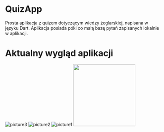 # QuizApp
Prosta aplikacja z quizem dotyczącym wiedzy żeglarskiej, napisana w języku Dart.
Aplikacja posiada póki co małą bazę pytań zapisanych lokalnie w aplikacji.
# Aktualny wygląd aplikacji 

![picture3](https://user-images.githubusercontent.com/128033227/230093996-4883f14d-858a-469e-a898-283fd23008f0.jpg)
![picture2](https://user-images.githubusercontent.com/128033227/230094008-34e11ec0-373b-42a4-806f-7302135c5648.jpg)
![picture1](https://user-images.githubusercontent.com/128033227/230094020-7f9c8ee7-b465-4a5c-a399-58cf1b9e896f.jpg)
<img src="[https://user-images.githubusercontent.com/link-to-your-image.png](https://user-images.githubusercontent.com/128033227/230093924-76d0b192-9c27-4caf-9116-951efa42c27a.jpg)" width="200" />
